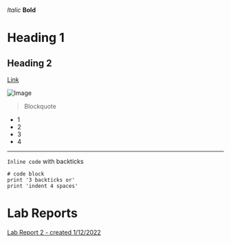 *Italic*
**Bold**
# Heading 1
## Heading 2
[Link](https://dowhep.github.io/cse15l-lab-reports/index.html)

![Image](https://c.tenor.com/hTzv4T-zpjsAAAAM/hd-rick-rickroll-hd.gif)
> Blockquote

* 1
* 2
* 3
* 4

---
`Inline code` with backticks
```
# code block
print '3 backticks or'
print 'indent 4 spaces'
```
# Lab Reports
[Lab Report 2 - created 1/12/2022](labReports/lab-report-2-week-2.html)